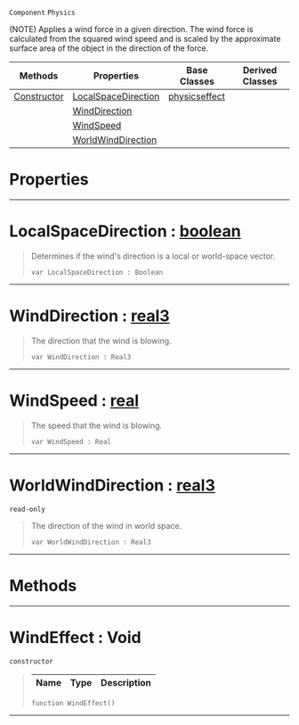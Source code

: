  `Component` `Physics`



(NOTE) Applies a wind force in a given direction. The wind force is calculated from the squared wind speed and is scaled by the approximate surface area of the object in the direction of the force.

|Methods|Properties|Base Classes|Derived Classes|
|---|---|---|---|
|[ Constructor](https://github.com/ArendDanielek/ZeroDocsTest/blob/master/code_reference/class_reference/windeffect.markdown#windeffect-void)|[ LocalSpaceDirection](https://github.com/ArendDanielek/ZeroDocsTest/blob/master/code_reference/class_reference/windeffect.markdown#localspacedirection-zero)|[physicseffect](https://github.com/ArendDanielek/ZeroDocsTest/blob/master/code_reference/class_reference/physicseffect.markdown)| |
| |[ WindDirection](https://github.com/ArendDanielek/ZeroDocsTest/blob/master/code_reference/class_reference/windeffect.markdown#winddirection-zero-engin)| | |
| |[ WindSpeed](https://github.com/ArendDanielek/ZeroDocsTest/blob/master/code_reference/class_reference/windeffect.markdown#windspeed-zero-engine-do)| | |
| |[ WorldWindDirection](https://github.com/ArendDanielek/ZeroDocsTest/blob/master/code_reference/class_reference/windeffect.markdown#worldwinddirection-zero)| | |


 #  Properties


---  
 #  LocalSpaceDirection : [boolean](https://github.com/ArendDanielek/ZeroDocsTest/blob/master/code_reference/zilch_base_types/boolean.markdown)

> Determines if the wind's direction is a local or world-space vector.
> ``` lang=cpp, name=Zilch
> var LocalSpaceDirection : Boolean


---  
 #  WindDirection : [real3](https://github.com/ArendDanielek/ZeroDocsTest/blob/master/code_reference/zilch_base_types/real3.markdown)

> The direction that the wind is blowing.
> ``` lang=cpp, name=Zilch
> var WindDirection : Real3


---  
 #  WindSpeed : [real](https://github.com/ArendDanielek/ZeroDocsTest/blob/master/code_reference/zilch_base_types/real.markdown)

> The speed that the wind is blowing.
> ``` lang=cpp, name=Zilch
> var WindSpeed : Real


---  
 #  WorldWindDirection : [real3](https://github.com/ArendDanielek/ZeroDocsTest/blob/master/code_reference/zilch_base_types/real3.markdown)

 `read-only`

> The direction of the wind in world space.
> ``` lang=cpp, name=Zilch
> var WorldWindDirection : Real3


---  
 #  Methods


---  
 #  WindEffect : Void

 `constructor`

> 
> |Name|Type|Description|
> |---|---|---|
> ``` lang=cpp, name=Zilch
> function WindEffect()
> ``` 


---  
 
  
  
  
  
  
  
  

 
